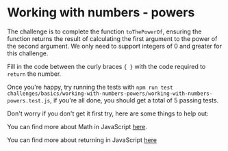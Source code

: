 # Working with numbers - powers

The challenge is to complete the function `toThePowerOf`, ensuring the function returns the result of calculating the first argument to the power of the second argument. We only need to support integers of 0 and greater for this challenge.

Fill in the code between the curly braces `{ }` with the code required to `return` the number.

Once you're happy, try running the tests with `npm run test challenges/basics/working-with-numbers-powers/working-with-numbers-powers.test.js`, if you're all done, you should get a total of 5 passing tests.

Don't worry if you don't get it first try, here are some things to help out:

You can find more about Math in JavaScript [here](https://developer.mozilla.org/en-US/docs/Web/JavaScript/Reference/Global_Objects/Math).

You can find more about returning in JavaScript [here](https://developer.mozilla.org/en-US/docs/Web/JavaScript/Reference/Statements/return)